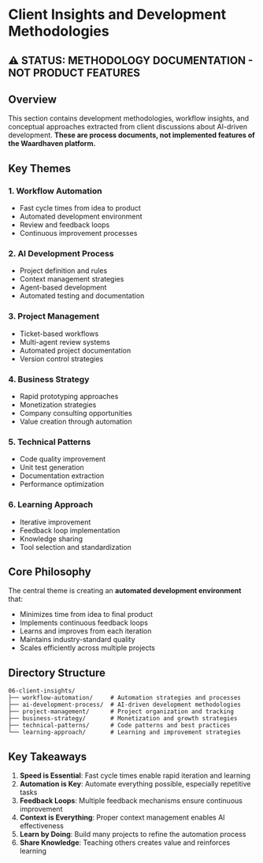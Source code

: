 # Client Insights and Development Methodologies

## ⚠️ STATUS: METHODOLOGY DOCUMENTATION - NOT PRODUCT FEATURES

## Overview
This section contains development methodologies, workflow insights, and conceptual approaches extracted from client discussions about AI-driven development. **These are process documents, not implemented features of the Waardhaven platform.**

## Key Themes

### 1. Workflow Automation
- Fast cycle times from idea to product
- Automated development environment
- Review and feedback loops
- Continuous improvement processes

### 2. AI Development Process
- Project definition and rules
- Context management strategies
- Agent-based development
- Automated testing and documentation

### 3. Project Management
- Ticket-based workflows
- Multi-agent review systems
- Automated project documentation
- Version control strategies

### 4. Business Strategy
- Rapid prototyping approaches
- Monetization strategies
- Company consulting opportunities
- Value creation through automation

### 5. Technical Patterns
- Code quality improvement
- Unit test generation
- Documentation extraction
- Performance optimization

### 6. Learning Approach
- Iterative improvement
- Feedback loop implementation
- Knowledge sharing
- Tool selection and standardization

## Core Philosophy

The central theme is creating an **automated development environment** that:
- Minimizes time from idea to final product
- Implements continuous feedback loops
- Learns and improves from each iteration
- Maintains industry-standard quality
- Scales efficiently across multiple projects

## Directory Structure

```
06-client-insights/
├── workflow-automation/     # Automation strategies and processes
├── ai-development-process/  # AI-driven development methodologies
├── project-management/      # Project organization and tracking
├── business-strategy/       # Monetization and growth strategies
├── technical-patterns/      # Code patterns and best practices
└── learning-approach/       # Learning and improvement strategies
```

## Key Takeaways

1. **Speed is Essential**: Fast cycle times enable rapid iteration and learning
2. **Automation is Key**: Automate everything possible, especially repetitive tasks
3. **Feedback Loops**: Multiple feedback mechanisms ensure continuous improvement
4. **Context is Everything**: Proper context management enables AI effectiveness
5. **Learn by Doing**: Build many projects to refine the automation process
6. **Share Knowledge**: Teaching others creates value and reinforces learning